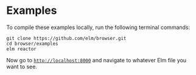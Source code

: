 # Examples

To compile these examples locally, run the following terminal commands:

```
git clone https://github.com/elm/browser.git
cd browser/examples
elm reactor
```

Now go to [`http://localhost:8000`](http://localhost:8000) and navigate to whatever Elm file you want to see.
